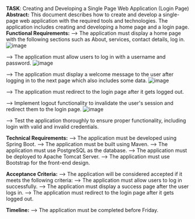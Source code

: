 **TASK**: Creating and Developing a Single Page Web Application (Login Page) \
**Abstract:** This document describes how to create and develop a single-page web application with the required tools and technologies. The application includes creating and developing a home page and a login page.
**Functional Requirements:**
--> The application must display a home page with the following sections such as About, services, contact details, log in.
 ![image](https://github.com/cherukurisai451/SPA_PROJECT/assets/115765268/55c1ab8b-4d5d-4597-a2cb-29ceb67b9db8)

--> The application must allow users to log in with a username and password.
![image](https://github.com/cherukurisai451/SPA_PROJECT/assets/115765268/f8ea5ce1-5e3a-419d-90c0-124399982133)

--> The application must display a welcome message to the user after logging in to the next page which also includes some data.
 ![image](https://github.com/cherukurisai451/SPA_PROJECT/assets/115765268/1da99b36-de30-4ba2-bafa-6b2b82f47d59)

--> The application must redirect to the login page after it gets logged out.

--> Implement logout functionality to invalidate the user's session and redirect them to the login page.
 ![image](https://github.com/cherukurisai451/SPA_PROJECT/assets/115765268/c65862cf-7ab8-45de-aca2-1a9a51696d82)
 
--> Test the application thoroughly to ensure proper functionality, including login with valid and invalid credentials.

**Technical Requirements:**
--> The application must be developed using Spring Boot.
--> The application must be built using Maven.
--> The application must use PostgreSQL as the database.
--> The application must be deployed to Apache Tomcat Server.
--> The application must use Bootstrap for the front-end design.

**Acceptance Criteria:**
--> The application will be considered accepted if it meets the following criteria:
--> The application must allow users to log in successfully.
--> The application must display a success page after the user logs in.
--> The application must redirect to the login page after it gets logged out.

**Timeline:**
--> The application must be completed before Friday.



